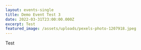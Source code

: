 ```yaml
---
layout: events-single
title: Demo Event Test 3
date: 2022-03-31T23:00:00.000Z
excerpt: Test
featured_image: /assets/uploads/pexels-photo-1207918.jpeg
---
```

Test